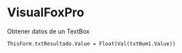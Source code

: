 # VisualFoxPro

Obtener datos de un TextBox
```
ThisForm.txtResultado.Value = Float(Val(txtNum1.Value))
```
